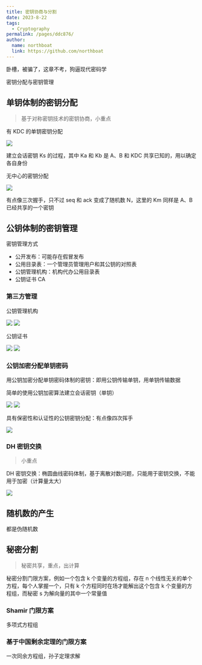 ```yaml
---
title: 密钥协商与分割
date: 2023-8-22
tags: 
  - Cryptography
permalink: /pages/ddc876/
author: 
  name: northboat
  link: https://github.com/northboat
---
```


卧槽，被骗了，这章不考，狗逼现代密码学

密钥分配与密钥管理

## 单钥体制的密钥分配

> 基于对称密钥技术的密钥协商，小重点

有 KDC 的单钥密钥分配

<img src="./assets/image-20230822010239001.png">

建立会话密钥 Ks 的过程，其中 Ka 和 Kb 是 A、B 和 KDC 共享已知的，用以确定各自身份

无中心的密钥分配

<img src="./assets/image-20230822010426185.png">

有点像三次握手，只不过 seq 和 ack 变成了随机数 N，这里的 Km 同样是 A、B 已经共享的一个密钥

## 公钥体制的密钥管理

密钥管理方式

- 公开发布：可能存在假冒发布
- 公用目录表：一个管理员管理用户和其公钥的对照表
- 公钥管理机构：机构代办公用目录表
- 公钥证书 CA

### 第三方管理

公钥管理机构

<img src="./assets/image-20230822010845123.png">

<img src="./assets/image-20230822010916112.png">

公钥证书

<img src="./assets/image-20230822013035582.png">

<img src="./assets/image-20230822013051731.png">

### 公钥加密分配单钥密码

用公钥加密分配单钥密码体制的密钥：即用公钥传输单钥，用单钥传输数据

简单的使用公钥加密算法建立会话密钥（单钥）

<img src="./assets/image-20230822011028211.png">

<img src="./assets/image-20230822011145058.png">

具有保密性和认证性的公钥密钥分配：有点像四次挥手

<img src="./assets/image-20230822011239793.png">

### DH 密钥交换

> 小重点

DH 密钥交换：椭圆曲线密码体制，基于离散对数问题，只能用于密钥交换，不能用于加密（计算量太大）

<img src="./assets/image-20230822011332969.png">

## 随机数的产生

都是伪随机数

## 秘密分割

> 秘密共享，重点，出计算

秘密分割门限方案，例如一个包含 k 个变量的方程组，存在 n 个线性无关的单个方程，每个人掌握一个，只有 k 个方程同时在场才能解出这个包含 k 个变量的方程组，而秘密 s 为解向量的其中一个常量值

### Shamir 门限方案

多项式方程组

### 基于中国剩余定理的门限方案

一次同余方程组，孙子定理求解

